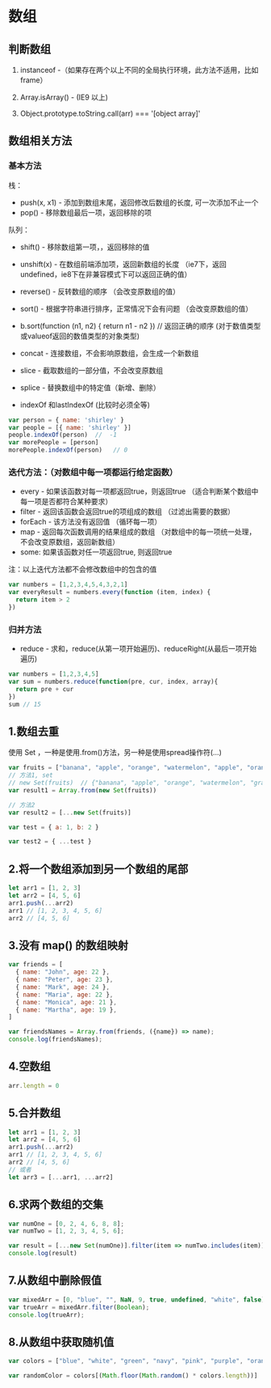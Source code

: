 # 数组

## 判断数组

1. instanceof -（如果存在两个以上不同的全局执行环境，此方法不适用，比如frame）

2. Array.isArray() - (IE9 以上)

3. Object.prototype.toString.call(arr) === '[object array]'

## 数组相关方法

### 基本方法

栈：

* push(x, x1) - 添加到数组末尾，返回修改后数组的长度, 可一次添加不止一个
* pop() - 移除数组最后一项，返回移除的项

队列：

* shift() - 移除数组第一项，，返回移除的值
* unshift(x) - 在数组前端添加项，返回新数组的长度 （ie7下，返回undefined，ie8下在非兼容模式下可以返回正确的值）

* reverse() - 反转数组的顺序  （会改变原数组的值）
* sort() - 根据字符串进行排序，正常情况下会有问题  （会改变原数组的值）
* b.sort(function (n1, n2) { return n1 - n2 })  // 返回正确的顺序 (对于数值类型或valueof返回的数值类型的对象类型)

* concat - 连接数组，不会影响原数组，会生成一个新数组
* slice - 截取数组的一部分值，不会改变原数组

* splice - 替换数组中的特定值（新增、删除）

* indexOf 和lastIndexOf (比较时必须全等)

```js
var person = { name: 'shirley' }
var people = [{ name: 'shirley' }]
people.indexOf(person)  //  -1
var morePeople = [person]
morePeople.indexOf(person)   // 0
```

### 迭代方法：（对数组中每一项都运行给定函数）

* every - 如果该函数对每一项都返回true，则返回true （适合判断某个数组中每一项是否都符合某种要求）
* filter - 返回该函数会返回true的项组成的数组 （过滤出需要的数据）
* forEach - 该方法没有返回值 （循环每一项）
* map - 返回每次函数调用的结果组成的数组 （对数组中的每一项统一处理，不会改变原数组，返回新数组）
* some: 如果该函数对任一项返回true, 则返回true

注：以上迭代方法都不会修改数组中的包含的值

```js
var numbers = [1,2,3,4,5,4,3,2,1]
var everyResult = numbers.every(function (item, index) {
  return item > 2
})
```

### 归并方法

* reduce - 求和，reduce(从第一项开始遍历)、reduceRight(从最后一项开始遍历)

```js
var numbers = [1,2,3,4,5]
var sum = numbers.reduce(function(pre, cur, index, array){
  return pre + cur
})
sum // 15
```

## 1.数组去重

使用 Set ，一种是使用.from()方法，另一种是使用spread操作符(…)

```js
var fruits = ["banana", "apple", "orange", "watermelon", "apple", "orange", "grape", "apple"]
// 方法1, set
// new Set(fruits)  // {"banana", "apple", "orange", "watermelon", "grape"}
var result1 = Array.from(new Set(fruits))

// 方法2
var result2 = [...new Set(fruits)]

var test = { a: 1, b: 2 }

var test2 = { ...test }

```

## 2.将一个数组添加到另一个数组的尾部

```js
let arr1 = [1, 2, 3]
let arr2 = [4, 5, 6]
arr1.push(...arr2)
arr1 // [1, 2, 3, 4, 5, 6]
arr2 // [4, 5, 6]
```

## 3.没有 map() 的数组映射

```js
var friends = [
  { name: "John", age: 22 },
  { name: "Peter", age: 23 },
  { name: "Mark", age: 24 },
  { name: "Maria", age: 22 },
  { name: "Monica", age: 21 },
  { name: "Martha", age: 19 },
]

var friendsNames = Array.from(friends, ({name}) => name);
console.log(friendsNames);
```

## 4.空数组

```js
arr.length = 0
```

## 5.合并数组

```js
let arr1 = [1, 2, 3]
let arr2 = [4, 5, 6]
arr1.push(...arr2)
arr1 // [1, 2, 3, 4, 5, 6]
arr2 // [4, 5, 6]
// 或者
let arr3 = [...arr1, ...arr2]
```

## 6.求两个数组的交集

```js
var numOne = [0, 2, 4, 6, 8, 8];
var numTwo = [1, 2, 3, 4, 5, 6];

var result = [...new Set(numOne)].filter(item => numTwo.includes(item))
console.log(result)
```

## 7.从数组中删除假值

```js
var mixedArr = [0, "blue", "", NaN, 9, true, undefined, "white", false];
var trueArr = mixedArr.filter(Boolean);
console.log(trueArr);
```

## 8.从数组中获取随机值

```js
var colors = ["blue", "white", "green", "navy", "pink", "purple", "orange", "yellow", "black", "brown"];

var randomColor = colors[(Math.floor(Math.random() * colors.length))]
```
